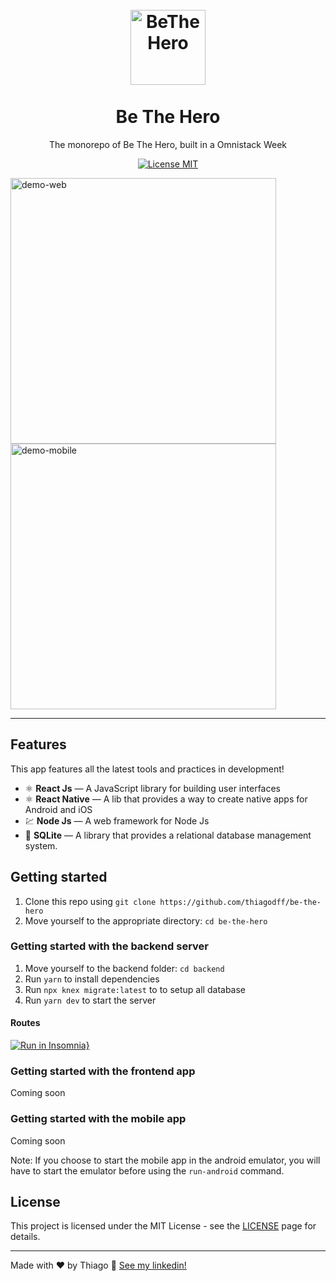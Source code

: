 <h1 align="center">
<br>
  <img src="" alt="BeTheHero" width="120">
<br>
<br>
Be The Hero
</h1>

<p align="center">The monorepo of Be The Hero, built in a Omnistack Week</p>

<p align="center">
  <a href="https://opensource.org/licenses/MIT">
    <img src="https://img.shields.io/badge/License-MIT-blue.svg" alt="License MIT">
  </a>
</p>

<div>
  <img src="" alt="demo-web" height="425">
  <img src="" alt="demo-mobile" height="425">
</div>

<hr />

## Features

This app features all the latest tools and practices in development!

- ⚛️ **React Js** — A JavaScript library for building user interfaces
- ⚛️ **React Native** — A lib that provides a way to create native apps for Android and iOS
- 💹 **Node Js** — A web framework for Node Js
- 📄 **SQLite** — A library that provides a relational database management system.

## Getting started

1. Clone this repo using `git clone https://github.com/thiagodff/be-the-hero`
2. Move yourself to the appropriate directory: `cd be-the-hero`<br />

### Getting started with the backend server

1. Move yourself to the backend folder: `cd backend`<br />
2. Run `yarn` to install dependencies<br />
3. Run `npx knex migrate:latest` to to setup all database<br />
4. Run `yarn dev` to start the server

#### Routes

[![Run in Insomnia}](https://insomnia.rest/images/run.svg)](https://insomnia.rest/run/?label=Be%20The%20Hero%20API&uri=https%3A%2F%2Fraw.githubusercontent.com%2Fthiagodff%2Fbe-the-hero%2Fmaster%2Fbackend%2F.github%2FInsomnia_be-the-hero.json)

### Getting started with the frontend app

Coming soon

<!-- 1. Move yourself to the frontend folder: `cd frontend`
2. Run `yarn start` to start the web application -->

### Getting started with the mobile app

Coming soon

<!-- 1. Move yourself to the mobile folder: `cd mobile`
2. Run `react-native run-ios` (or `run-android` if your prefer) to start the mobile app -->

Note: If you choose to start the mobile app in the android emulator, you will have to start the emulator before using the `run-android` command.

## License

This project is licensed under the MIT License - see the [LICENSE](https://opensource.org/licenses/MIT) page for details.

---

Made with ♥ by Thiago :wave: [See my linkedin!](https://www.linkedin.com/in/thiago-fernandes-dornelles/)
